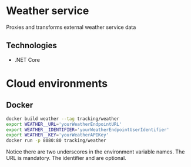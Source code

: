 # Weather service

Proxies and transforms external weather service data

## Technologies

- .NET Core


# Cloud environments

## Docker

```bash
docker build weather --tag tracking/weather
export WEATHER__URL='yourWeatherEndpointURL'
export WEATHER__IDENTIFIER='yourWeatherEndpointUserIdentifier'
export WEATHER__KEY='yourWeatherAPIKey'
docker run -p 8080:80 tracking/weather
```

Notice there are two underscores in the environment variable names. The URL is mandatory. The identifier and 
are optional.
